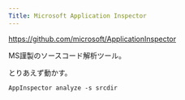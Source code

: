 ```yaml
---
Title: Microsoft Application Inspector
---
```

https://github.com/microsoft/ApplicationInspector

MS謹製のソースコード解析ツール。

とりあえず動かす。
```
AppInspector analyze -s srcdir
```


